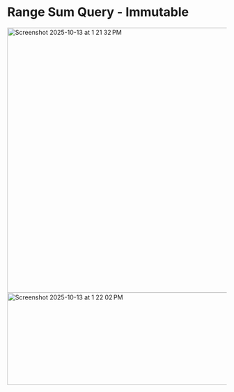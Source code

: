 # Range Sum Query - Immutable
<img width="1362" height="609" alt="Screenshot 2025-10-13 at 1 21 32 PM" src="https://github.com/user-attachments/assets/212aafba-a607-4b63-a3db-1d858dc33585" />

<img width="600" height="212" alt="Screenshot 2025-10-13 at 1 22 02 PM" src="https://github.com/user-attachments/assets/ff6c15ce-9274-4077-8b47-77519d78e5d0" />
